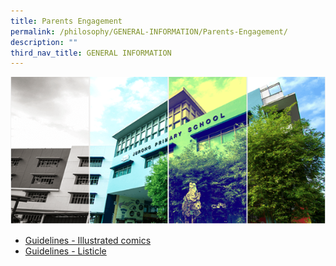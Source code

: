 ```yaml
---
title: Parents Engagement
permalink: /philosophy/GENERAL-INFORMATION/Parents-Engagement/
description: ""
third_nav_title: GENERAL INFORMATION
---
```

![](/images/Banner.png)

* [Guidelines - Illustrated comics](/files/Guidelines%20-%20Illustrated%20comics.pdf)
* [Guidelines - Listicle](/files/Guidelines%20-%20Illustrated%20comics.pdf)
